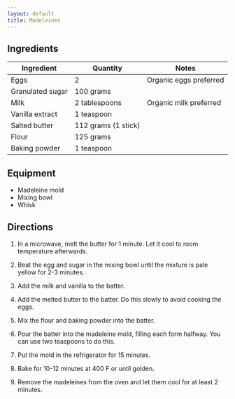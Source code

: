 ```yaml
---
layout: default
title: Madeleines
---
```

## Ingredients

Ingredient | Quantity | Notes
---|---|---
Eggs | 2 | Organic eggs preferred
Granulated sugar | 100 grams
Milk | 2 tablespoons | Organic milk preferred
Vanilla extract | 1 teaspoon
Salted butter | 112 grams (1 stick)
Flour | 125 grams
Baking powder | 1 teaspoon

## Equipment

* Madeleine mold
* Mixing bowl
* Whisk

## Directions

1. In a microwave, melt the butter for 1 minute. Let it cool to room temperature afterwards.

1. Beat the egg and sugar in the mixing bowl until the mixture is pale yellow for 2-3 minutes.

1. Add the milk and vanilla to the batter.

1. Add the melted butter to the batter. Do this slowly to avoid cooking the eggs.

1. Mix the flour and baking powder into the batter.

1. Pour the batter into the madeleine mold, filling each form halfway. You can use two teaspoons to do this.

1. Put the mold in the refrigerator for 15 minutes.

1. Bake for 10-12 minutes at 400 F or until golden.

1. Remove the madeleines from the oven and let them cool for at least 2 minutes.
